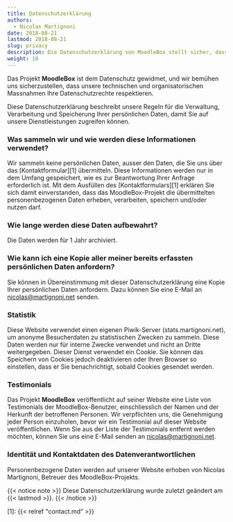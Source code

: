```yaml
---
title: Datenschutzerklärung
authors:
  - Nicolas Martignoni
date: 2018-08-21
lastmod: 2018-08-21
slug: privacy
description: Die Datenschutzerklärung von MoodleBox stellt sicher, dass die Daten, die Sie bei der Nutzung unserer Dienste eingeben, geschützt sind.
weight: 10
---
```

Das Projekt __MoodleBox__ ist dem Datenschutz gewidmet, und wir bemühen uns sicherzustellen, dass unsere technischen und organisatorischen Massnahmen Ihre Datenschutzrechte respektieren.

Diese Datenschutzerklärung beschreibt unsere Regeln für die Verwaltung, Verarbeitung und Speicherung Ihrer persönlichen Daten, damit Sie auf unsere Dienstleistungen zugreifen können.

### Was sammeln wir und wie werden diese Informationen verwendet?

Wir sammeln keine persönlichen Daten, ausser den Daten, die Sie uns über das [Kontaktformular][1] übermitteln. Diese Informationen werden nur in dem Umfang gespeichert, wie es zur Beantwortung Ihrer Anfrage erforderlich ist. Mit dem Ausfüllen des [Kontaktformulars][1] erklären Sie sich damit einverstanden, dass das MoodleBox-Projekt die übermittelten personenbezogenen Daten erheben, verarbeiten, speichern und/oder nutzen darf.

### Wie lange werden diese Daten aufbewahrt?

Die Daten werden für 1 Jahr archiviert.

### Wie kann ich eine Kopie aller meiner bereits erfassten persönlichen Daten anfordern?

Sie können in Übereinstimmung mit dieser Datenschutzerklärung eine Kopie Ihrer persönlichen Daten anfordern. Dazu können Sie eine E-Mail an nicolas@martignoni.net senden.

### Statistik

Diese Website verwendet einen eigenen Piwik-Server (stats.martignoni.net), um anonyme Besucherdaten zu statistischen Zwecken zu sammeln. Diese Daten werden nur für interne Zwecke verwendet und nicht an Dritte weitergegeben. Dieser Dienst verwendet ein Cookie. Sie können das Speichern von Cookies jedoch deaktivieren oder Ihren Browser so einstellen, dass er Sie benachrichtigt, sobald Cookies gesendet werden.

### Testimonials

Das Projekt __MoodleBox__ veröffentlicht auf seiner Website eine Liste von Testimonials der MoodleBox-Benutzer, einschliesslich der Namen und der Herkunft der betroffenen Personen. Wir verpflichten uns, die Genehmigung jeder Person einzuholen, bevor wir ein Testimonial auf dieser Website veröffentlichen. Wenn Sie aus der Liste der Testimonials entfernt werden möchten, können Sie uns eine E-Mail senden an nicolas@martignoni.net.

### Identität und Kontaktdaten des Datenverantwortlichen

Personenbezogene Daten werden auf unserer Website erhoben von Nicolas Martignoni, Betreuer des MoodleBox-Projekts.

{{< notice note >}}
Diese Datenschutzerklärung wurde zuletzt geändert am {{< lastmod >}}.
{{< /notice >}}

 [1]: {{< relref "contact.md" >}}
